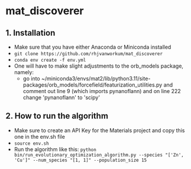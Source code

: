 # mat_discoverer

## 1. Installation
- Make sure that you have either Anaconda or Miniconda installed
- `git clone https://github.com/rhjvanworkum/mat_discoverer`
- `conda env create -f env.yml`
- One will have to make slight adjustments to the orb_models package, namely:
    - go into ~/miniconda3/envs/mat2/lib/python3.11/site-packages/orb_models/forcefield/featurization_utilities.py and comment out line 9 (which imports pynanoflann) and on line 222 change 'pynanoflann' to 'scipy'

## 2. How to run the algorithm
- Make sure to create an API Key for the Materials project and copy this one in the env.sh file
- `source env.sh`
- Run the algorithm like this: `python bin/run_evolutionary_optimization_algorithm.py --species "['Zn', 'Cu']" --num_species "[1, 1]" --population_size 15`

